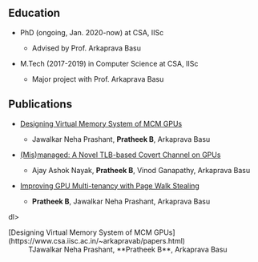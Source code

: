 ## Education

- PhD (ongoing, Jan. 2020-now) at CSA, IISc
  - Advised by Prof. Arkaprava Basu

- M.Tech (2017-2019) in Computer Science at CSA, IISc
  - Major project with Prof. Arkaprava Basu

## Publications

- [Designing Virtual Memory System of MCM GPUs](https://www.csa.iisc.ac.in/~arkapravab/papers.html)

  - Jawalkar Neha Prashant, **Pratheek B**, Arkaprava Basu
  
- [(Mis)managed: A Novel TLB-based Covert Channel on GPUs](https://www.csa.iisc.ac.in/~arkapravab/papers/asiaCCS21_GPUTLBChannel.pdf)

  - Ajay Ashok Nayak, **Pratheek B**, Vinod Ganapathy, Arkaprava Basu
  
- [Improving GPU Multi-tenancy with Page Walk Stealing ](https://www.csa.iisc.ac.in/~arkapravab/papers/hpca21_DWS.pdf)

  - **Pratheek B**, Jawalkar Neha Prashant, Arkaprava Basu

dl>
  <dt>[Designing Virtual Memory System of MCM GPUs](https://www.csa.iisc.ac.in/~arkapravab/papers.html)</dt>
  <dd>TJawalkar Neha Prashant, **Pratheek B**, Arkaprava Basu</dd>
</dl>
